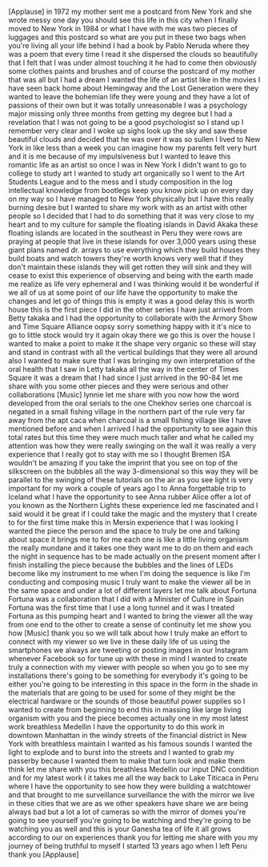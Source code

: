 
[Applause]
in 1972 my mother sent me a postcard
from New York and she wrote messy one
day you should see this life in this
city when I finally moved to New York in
1984 or what I have with me was two
pieces of luggages and this postcard so
what are you put in these two bags when
you&#39;re living all your life behind I had
a book by Pablo Neruda where they was a
poem that every time I read it she
dispersed the clouds so beautifully that
I felt that I was under almost touching
it he had to come then obviously some
clothes paints and brushes and of course
the postcard of my mother that was all
but I had a dream I wanted the life of
an artist like in the movies I have seen
back home about Hemingway and the Lost
Generation were they wanted to leave the
bohemian life they were young and they
have a lot of passions of their own but
it was totally unreasonable I was a
psychology major missing only three
months from getting my degree but I had
a revelation that I was not going to be
a good psychologist so I stand up I
remember very clear and I woke up sighs
look up the sky and saw these beautiful
clouds and decided that he was over it
was so sullen I lived to New York in
like less than a week you can imagine
how my parents felt very hurt and it is
me because of my impulsiveness but I
wanted to leave this romantic life as an
artist so once I was in New York I
didn&#39;t want to go to college to study
art I wanted to study art organically so
I went to the Art Students
League and to the mess and I study
composition in the log intellectual
knowledge from bootlegs keep you know
pick up on every day on my way so I have
managed to New York physically but I
have this really burning desire but I
wanted to share my work with as an
artist with other people so I decided
that I had to do something that it was
very close to my heart and to my culture
for sample the floating islands in David
Akaka these floating islands are located
in the southeast in Peru they were rows
are praying at people that live in these
islands for over 3,000 years
using these giant plans named dr. arrays
to use everything which they build
houses they build boats and watch towers
they&#39;re worth knows very well that if
they don&#39;t maintain these islands they
will get rotten they will sink and they
will cease to exist this experience of
observing and being with the earth made
me realize as life very ephemeral and I
was thinking would it be wonderful if we
all of us at some point of our life have
the opportunity to make the changes and
let go of things
this is empty it was a good delay this
is worth house this is the first piece I
did in the other series I have just
arrived from Betty takaka and I had the
opportunity to collaborate with the
Armory Show and Time Square Alliance
oopsy
sorry something happy with it it&#39;s nice
to go to little stock would try it again
okay there we go this is over the house
I wanted to make a point to make it the
shape very organic so these will stay
and stand in contrast with all the
vertical buildings that they were all
around also I wanted to make sure that I
was bringing my own interpretation of
the oral health that I saw in Letty
takaka all the way in the center of
Times Square it was a dream that I had
since I just arrived in the 90-84 let me
share with you some other pieces and
they were serious and other
collaborations
[Music]
lynnie let me share with you now how the
word developed from the oral serials to
the one Chekhov series one charcoal is
negated in a small fishing village in
the northern part of the rule very far
away from the apt caca
when charcoal is a small fishing village
like I have mentioned before and when I
arrived I had the opportunity to see
again this total rates but this time
they were much much taller and what he
called my attention was how they were
really swinging on the wall it was
really a very experience that I really
got to stay with me so I thought Bremen
ISA
wouldn&#39;t be amazing if you take the
imprint that you see on top of the
silkscreen on the bubbles all the way
3-dimensional so this way they will be
parallel to the swinging of these
tutorials on the air
as you see light is very important for
my work a couple of years ago I to Anna
forgettable trip to Iceland what I have
the opportunity to see Anna rubber Alice
offer a lot of you known as the Northern
Lights these experience led me
fascinated and I said would it be great
if I could take the magic and the
mystery that I create to for the first
time make this in Mersin experience that
I was looking I wanted the piece the
person and the space to truly be one and
talking about space it brings me to for
me each one is like a little living
organism the really mundane and it takes
one they want me to do on them and each
the night in sequence has to be made
actually on the present moment after I
finish installing the piece because the
bubbles and the lines of LEDs become
like my instrument to me when I&#39;m doing
the sequence is like I&#39;m conducting and
composing music I truly want to make the
viewer all be in the same space and
under a lot of different layers let me
talk about Fortuna Fortuna was a
collaboration that I did with a Minister
of Culture in Spain Fortuna was the
first time that I use a long tunnel and
it was I treated Fortuna as this pumping
heart and I wanted to bring the viewer
all the way from one end to the other to
create a sense of continuity let me show
you how
[Music]
thank you so we will talk about how I
truly make an effort to connect with my
viewer so we live in these daily life of
us using the smartphones we always are
tweeting or posting images in our
Instagram whenever Facebook
so for tune up with these in mind I
wanted to create truly a connection with
my viewer with people so when you go to
see my installations there&#39;s going to be
something for everybody it&#39;s going to be
either you&#39;re going to be interesting in
this space in the form in the shade in
the materials that are going to be used
for some of they might be the electrical
hardware or the sounds of those
beautiful power supplies so I wanted to
create from beginning to end this in
massing like large living organism with
you and the piece becomes actually one
in my most latest work breathless
Medellin I have the opportunity to do
this work in downtown Manhattan in the
windy streets of the financial district
in New York with breathless maintain I
wanted as his famous sounds I wanted the
light to explode and to burst into the
streets and I wanted to grab my passerby
because I wanted them to make that turn
look and make them think let me share
with you this breathless Medellin
our input DNC condition
and for my latest work I it takes me all
the way back to Lake Titicaca in Peru
where I have the opportunity to see how
they were building a watchtower and that
brought to me surveillance surveillance
the with the mirror we live in these
cities that we are as we other speakers
have share we are being always bad but a
lot a lot of cameras so with the mirror
of domes you&#39;re going to see yourself
you&#39;re going to be watching and they&#39;re
going to be watching you as well and
this is your Ganesha tea of life it all
grows according to our on experiences
thank you for letting me share with you
my journey of being truthful to myself I
started 13 years ago when I left Peru
thank you
[Applause]
